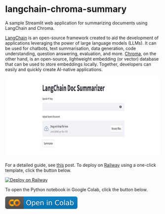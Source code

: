 # langchain-chroma-summary
A sample Streamlit web application for summarizing documents using LangChain and Chroma.

[LangChain](https://langchain.readthedocs.io/en/latest) is an open-source framework created to aid the development of applications leveraging the power of large language models (LLMs). It can be used for chatbots, text summarisation, data generation, code understanding, question answering, evaluation, and more. [Chroma](https://www.trychroma.com), on the other hand, is an open-source, lightweight embedding (or vector) database that can be used to store embeddings locally. Together, developers can easily and quickly create AI-native applications.

<img src="./../images/langchain-chroma-summary.png" alt="langchain-chroma-summary" height="260"/>

For a detailed guide, see [this](https://alphasec.io/summarize-documents-with-langchain-and-chroma/) post. To deploy on [Railway](https://railway.app/?referralCode=alphasec) using a one-click template, click the button below.

[![Deploy on Railway](https://railway.app/button.svg)](https://railway.app/new/template/oE8sWo?referralCode=alphasec)

To open the Python notebook in Google Colab, click the button below.

[![Open In Colab](./../images/colab.svg)](https://colab.research.google.com/github/alphasecio/langchain-examples/blob/main/chroma-summary/langchain_doc_summarizer.ipynb)
